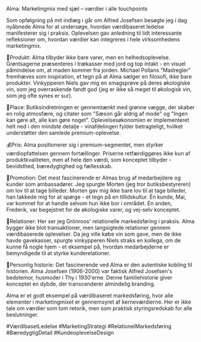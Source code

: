 Alma: Marketingmix med sjæl – værdier i alle touchpoints

Som opfølgning på mit indlæg i går om Alfred Josefsen besøgte jeg i dag nyåbnede Alma for at undersøge, hvordan værdibaseret ledelse manifesterer sig i praksis. Oplevelsen gav anledning til lidt interessante refleksioner om, hvordan værdier kan integreres i hele virksomhedens marketingmix.

🥕Produkt: Alma tilbyder ikke bare varer, men en helhedsoplevelse. Grøntsagerne præsenteres i trækasser med jord og top intakt - en visuel påmindelse om, at maden kommer fra jorden. Michael Pollans "Madregler" fremhæves som inspiration, et tegn på at Alma sælger en filosofi, ikke bare produkter. Vinkypperen Niels gav mig en smagsprøve på deres økologiske vin, som jeg overraskende fandt god (jeg er ikke så meget til økologisk vin, som jeg ofte synes er sur).

🏬Place: Butiksindretningen er gennemtænkt med grønne vægge, der skaber en rolig atmosfære, og citater som "Sæson går aldrig af mode" og "Ingen kan gøre alt, alle kan gøre noget". Oplevelsesøkonomien er implementeret helt ned i den mindste detalje - vinafdelingen fylder betragteligt, hvilket understøtter den samlede premium-oplevelse.

💰Pris: Alma positionerer sig i premium-segmentet, men styrker værdiopfattelsen gennem fortællinger. Priserne retfærdiggøres ikke kun af produktkvaliteten, men af hele den værdi, som konceptet tilbyder - bevidsthed, bæredygtighed og fællesskab.

📣Promotion: Det mest fascinerende er Almas brug af medarbejdere og kunder som ambassadører. Jeg spurgte Morten (jeg tror butiksbestyreren) om lov til at tage billeder. Morten gav mig ikke bare lov til at tage billeder, han takkede mig for at spørge - et tegn på en tillidskultur. Én kunde, Mai, var kommet for at handle selvom hun ikke bor i området. En anden, Frederik, var begejstret for de økologiske varer, og vej-selv konceptet.

🤝Relationer: Her ser jeg Grönroos' relationelle markedsføring i praksis. Alma bygger ikke blot transaktioner, men langsigtede relationer gennem værdibaserede oplevelser. Da jeg ville købe vin som gave, men de ikke havde gavekasser, spurgte vinkypperen Niels straks en kollega, om de kunne få nogle hjem - et eksempel på, hvordan medarbejderne er bemyndigede til at styrke kunderelationer.

📜Personlig historie: Det fascinerende ved Alma er den autentiske kobling til historien. Alma Josefsen (1906-2000) var faktisk Alfred Josefsen's bedstemor, husmoder i Thy i 1930'erne. Denne familiehistorie giver konceptet en dybde, der transcenderer almindelig branding.

Alma er et godt eksempel på værdibaseret markedsføring, hvor alle elementer i marketingmixet er gennemsyret af kerneværdierne. Her er ikke tale om værdier som tom retorik, men som praktisk styringsredskab for alle beslutninger.

#VærdibasetLedelse #MarketingStrategi #RelationelMarkedsføring #BæredygtigDetail #KundeoplevelseDesign